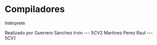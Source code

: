 # Compiladores
Intérprete

Realizado por Guerrero Sanchez Irvin --- 5CV2
              Martinez Perez Raul --- 5CV1
